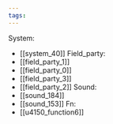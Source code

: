 ```yaml
---
tags:
---
```

System:
- [[system_40]]
Field_party:
- [[field_party_1]]
- [[field_party_0]]
- [[field_party_3]]
- [[field_party_2]]
Sound:
- [[sound_184]]
- [[sound_153]]
Fn:
- [[u4150_function6]]
